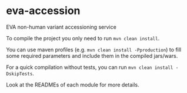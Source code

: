 # eva-accession
EVA non-human variant accessioning service

To compile the project you only need to run `mvn clean install`.

You can use maven profiles (e.g. `mvn clean install -Pproduction`) to fill some required parameters and include them in the compiled jars/wars.

For a quick compilation without tests, you can run `mvn clean install -DskipTests`.

Look at the READMEs of each module for more details.
